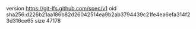 version https://git-lfs.github.com/spec/v1
oid sha256:d226b21aa186b82d26042514ea9b2ab3794439c21fe4ea6efa314f23d316ce65
size 47178
